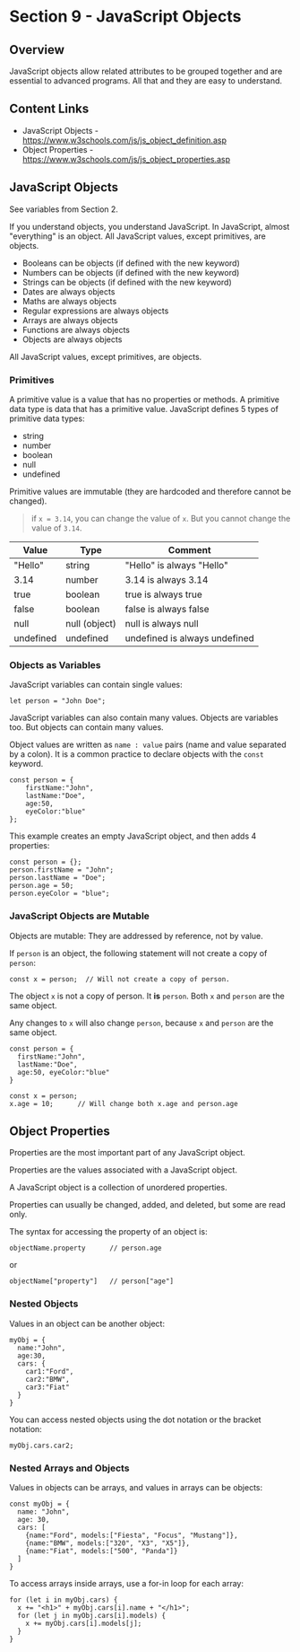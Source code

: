 # Section 9 - JavaScript Objects

## Overview

JavaScript objects allow related attributes to be grouped together and are essential to advanced programs. 
All that and they are easy to understand.  

## Content Links

- JavaScript Objects - <https://www.w3schools.com/js/js_object_definition.asp>
- Object Properties - <https://www.w3schools.com/js/js_object_properties.asp>

## JavaScript Objects

See variables from Section 2. 

If you understand objects, you understand JavaScript. In JavaScript, almost "everything" is an object. All JavaScript values, except primitives, are objects.

- Booleans can be objects (if defined with the new keyword)
- Numbers can be objects (if defined with the new keyword)
- Strings can be objects (if defined with the new keyword)
- Dates are always objects
- Maths are always objects
- Regular expressions are always objects
- Arrays are always objects
- Functions are always objects
- Objects are always objects

All JavaScript values, except primitives, are objects.                

### Primitives

A primitive value is a value that has no properties or methods. A primitive data type is data that has a primitive value. JavaScript defines 5 types of primitive data types:

- string
- number
- boolean
- null
- undefined

Primitive values are immutable (they are hardcoded and therefore cannot be changed).

> if `x = 3.14`, you can change the value of `x`. But you cannot change the value of `3.14`.

| Value | Type | Comment                       |
|---|---|-------------------------------|
| "Hello" | string | "Hello" is always "Hello"     |
| 3.14 | number | 3.14 is always 3.14           |
| true | boolean | true is always true           |
| false | boolean | false is always false         |
| null | null (object) | null is always null           |
| undefined | undefined | undefined is always undefined |

### Objects as Variables

JavaScript variables can contain single values:

```
let person = "John Doe";
```

JavaScript variables can also contain many values. Objects are variables too. But objects can contain many values.

Object values are written as `name : value` pairs (name and value separated by a colon). It is a common practice to declare objects with the `const` keyword.

```
const person = {
    firstName:"John", 
    lastName:"Doe", 
    age:50, 
    eyeColor:"blue"
};
```

This example creates an empty JavaScript object, and then adds 4 properties:
    
```
const person = {};
person.firstName = "John";
person.lastName = "Doe";
person.age = 50;
person.eyeColor = "blue";
```

### JavaScript Objects are Mutable

Objects are mutable: They are addressed by reference, not by value.

If `person` is an object, the following statement will not create a copy of `person`:

```
const x = person;  // Will not create a copy of person.
```

The object `x` is not a copy of person. It **is** `person`. Both `x` and `person` are the same object.

Any changes to `x` will also change `person`, because `x` and `person` are the same object.
                                                                      
```
const person = {
  firstName:"John",
  lastName:"Doe",
  age:50, eyeColor:"blue"
}

const x = person;
x.age = 10;      // Will change both x.age and person.age
```
  
## Object Properties

Properties are the most important part of any JavaScript object.

Properties are the values associated with a JavaScript object.

A JavaScript object is a collection of unordered properties.

Properties can usually be changed, added, and deleted, but some are read only.

The syntax for accessing the property of an object is:

```
objectName.property      // person.age
```

or

```
objectName["property"]   // person["age"]
```

### Nested Objects

Values in an object can be another object:
                                
```
myObj = {
  name:"John",
  age:30,
  cars: {
    car1:"Ford",
    car2:"BMW",
    car3:"Fiat"
  }
}
```

You can access nested objects using the dot notation or the bracket notation:

```
myObj.cars.car2;
```

### Nested Arrays and Objects

Values in objects can be arrays, and values in arrays can be objects:

```
const myObj = {
  name: "John",
  age: 30,
  cars: [
    {name:"Ford", models:["Fiesta", "Focus", "Mustang"]},
    {name:"BMW", models:["320", "X3", "X5"]},
    {name:"Fiat", models:["500", "Panda"]}
  ]
}
```

To access arrays inside arrays, use a for-in loop for each array:

```
for (let i in myObj.cars) {
  x += "<h1>" + myObj.cars[i].name + "</h1>";
  for (let j in myObj.cars[i].models) {
    x += myObj.cars[i].models[j];
  }
}
```

